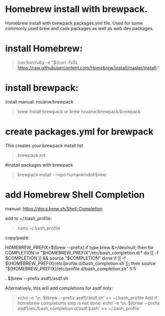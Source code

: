 # Homebrew install with brewpack.
Homebrew install with brewpack packages.yml file.
Used for some commonly used brew and cask packages as well as web dev packages.

# install Homebrew:
>/usr/bin/ruby -e "$(curl -fsSL https://raw.githubusercontent.com/Homebrew/install/master/install)"

# install brewpack:
install manual: rouanw/brewpack

> brew install brewpack
or
> brew rouanw/brewpack/brewpack

# create packages.yml for brewpack
This creates your brewpack install list
> brewpack init

#install packages with brewpack
> brewpack install --repo humankindof/brew


# add Homebrew Shell Completion
manual: https://docs.brew.sh/Shell-Completion

add to ~/.bash_profile:
> nano ~/.bash_profile

copy/paste:

HOMEBREW_PREFIX=$(brew --prefix)
if type brew &>/dev/null; then
  for COMPLETION in "$HOMEBREW_PREFIX"/etc/bash_completion.d/*
  do
    [[ -f $COMPLETION ]] && source "$COMPLETION"
  done
  if [[ -f ${HOMEBREW_PREFIX}/etc/profile.d/bash_completion.sh ]];
  then
    source "${HOMEBREW_PREFIX}/etc/profile.d/bash_completion.sh"
  fi
fi


. $(brew --prefix asdf)/asdf.sh

Alternatively, this will add completions for asdf only:
> echo -e '\n. $(brew --prefix asdf)/asdf.sh' >> ~/.bash_profile
Add if homebrew completions step is not done:
> echo -e '\n. $(brew --prefix asdf)/etc/bash_completion.d/asdf.bash' >> ~/.bash_profile
